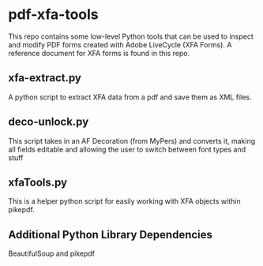 # pdf-xfa-tools
This repo contains some low-level Python tools that can be used to inspect and modify PDF forms 
created with Adobe LiveCycle (XFA Forms). A reference document for XFA forms is found in this repo.

## xfa-extract.py

A python script to extract XFA data from a pdf and save them as XML files. 

## deco-unlock.py

This script takes in an AF Decoration (from MyPers) and converts it, making all fields editable and 
allowing the user to switch between font types and stuff

## xfaTools.py

This is a helper python script for easily working with XFA objects within pikepdf. 

## Additional Python Library Dependencies

BeautifulSoup and pikepdf